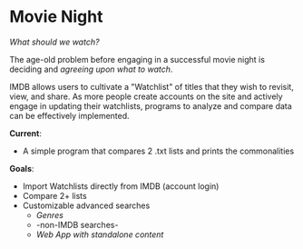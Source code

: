 # Movie Night
*What should we watch?* <br>

The age-old problem before engaging in a successful movie night is deciding and _agreeing upon what to watch_.

IMDB allows users to cultivate a "Watchlist" of titles that they wish to revisit, view, and share.
As more people create accounts on the site and actively engage in updating their watchlists, programs to analyze and compare data can be effectively implemented. 

**Current**:  
- A simple program that compares 2 .txt lists and prints the commonalities

**Goals**:    
- Import Watchlists directly from IMDB (account login) <br>
- Compare 2+ lists
- Customizable advanced searches
  - *Genres*
  - -non-IMDB searches-
  - *Web App with standalone content*
